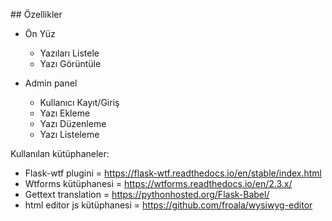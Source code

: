 ## Özellikler

- Ön Yüz
	- Yazıları Listele
	- Yazı Görüntüle


- Admin panel
	- Kullanıcı Kayıt/Giriş
	- Yazı Ekleme
	- Yazı Düzenleme
	- Yazı Listeleme



Kullanılan kütüphaneler:
- Flask-wtf plugini 		= https://flask-wtf.readthedocs.io/en/stable/index.html
- Wtforms kütüphanesi 		= https://wtforms.readthedocs.io/en/2.3.x/
- Gettext translation 		= https://pythonhosted.org/Flask-Babel/
- html editor js kütüphanesi 	= https://github.com/froala/wysiwyg-editor
